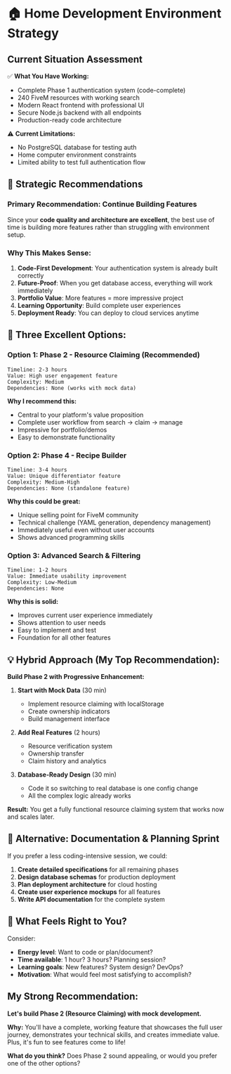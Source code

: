 # 🏠 Home Development Environment Strategy

## Current Situation Assessment

✅ **What You Have Working:**
- Complete Phase 1 authentication system (code-complete)
- 240 FiveM resources with working search
- Modern React frontend with professional UI
- Secure Node.js backend with all endpoints
- Production-ready code architecture

⚠️ **Current Limitations:**
- No PostgreSQL database for testing auth
- Home computer environment constraints
- Limited ability to test full authentication flow

## 🎯 Strategic Recommendations

### **Primary Recommendation: Continue Building Features**

Since your **code quality and architecture are excellent**, the best use of time is building more features rather than struggling with environment setup.

### **Why This Makes Sense:**

1. **Code-First Development**: Your authentication system is already built correctly
2. **Future-Proof**: When you get database access, everything will work immediately
3. **Portfolio Value**: More features = more impressive project
4. **Learning Opportunity**: Build complete user experiences
5. **Deployment Ready**: You can deploy to cloud services anytime

## 🚀 **Three Excellent Options:**

### **Option 1: Phase 2 - Resource Claiming (Recommended)**
```
Timeline: 2-3 hours
Value: High user engagement feature
Complexity: Medium
Dependencies: None (works with mock data)
```

**Why I recommend this:**
- Central to your platform's value proposition
- Complete user workflow from search → claim → manage
- Impressive for portfolio/demos
- Easy to demonstrate functionality

### **Option 2: Phase 4 - Recipe Builder**  
```
Timeline: 3-4 hours  
Value: Unique differentiator feature
Complexity: Medium-High
Dependencies: None (standalone feature)
```

**Why this could be great:**
- Unique selling point for FiveM community
- Technical challenge (YAML generation, dependency management)
- Immediately useful even without user accounts
- Shows advanced programming skills

### **Option 3: Advanced Search & Filtering**
```
Timeline: 1-2 hours
Value: Immediate usability improvement  
Complexity: Low-Medium
Dependencies: None
```

**Why this is solid:**
- Improves current user experience immediately
- Shows attention to user needs
- Easy to implement and test
- Foundation for all other features

## 💡 **Hybrid Approach (My Top Recommendation):**

**Build Phase 2 with Progressive Enhancement:**

1. **Start with Mock Data** (30 min)
   - Implement resource claiming with localStorage
   - Create ownership indicators
   - Build management interface

2. **Add Real Features** (2 hours)
   - Resource verification system
   - Ownership transfer
   - Claim history and analytics

3. **Database-Ready Design** (30 min)
   - Code it so switching to real database is one config change
   - All the complex logic already works

**Result:** You get a fully functional resource claiming system that works now and scales later.

## 🎨 **Alternative: Documentation & Planning Sprint**

If you prefer a less coding-intensive session, we could:

1. **Create detailed specifications** for all remaining phases
2. **Design database schemas** for production deployment  
3. **Plan deployment architecture** for cloud hosting
4. **Create user experience mockups** for all features
5. **Write API documentation** for the complete system

## 🤔 **What Feels Right to You?**

Consider:
- **Energy level**: Want to code or plan/document?
- **Time available**: 1 hour? 3 hours? Planning session?
- **Learning goals**: New features? System design? DevOps?
- **Motivation**: What would feel most satisfying to accomplish?

## My Strong Recommendation:

**Let's build Phase 2 (Resource Claiming) with mock development.**

**Why:** You'll have a complete, working feature that showcases the full user journey, demonstrates your technical skills, and creates immediate value. Plus, it's fun to see features come to life!

**What do you think?** Does Phase 2 sound appealing, or would you prefer one of the other options?
